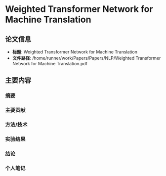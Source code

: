 # Weighted Transformer Network for Machine Translation

## 论文信息
- **标题**: Weighted Transformer Network for Machine Translation
- **文件路径**: /home/runner/work/Papers/Papers/NLP/Weighted Transformer Network for Machine Translation.pdf

## 主要内容

### 摘要


### 主要贡献


### 方法/技术


### 实验结果


### 结论


### 个人笔记


